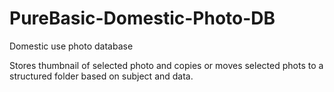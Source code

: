 # PureBasic-Domestic-Photo-DB
Domestic use photo database

Stores thumbnail of selected photo and copies or moves selected phots to a structured folder based on subject and data.
